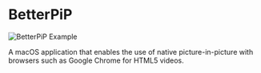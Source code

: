# BetterPiP

![BetterPiP Example](https://media.giphy.com/media/3b7gn1cvDnjDk9Kngv/giphy-downsized-large.gif)

A macOS application that enables the use of native picture-in-picture with browsers such as Google Chrome for HTML5 videos.
